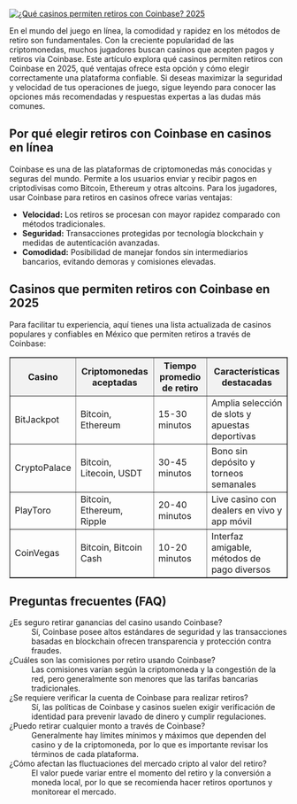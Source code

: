 [![¿Qué casinos permiten retiros con Coinbase? 2025](https://123-caf.pages.dev/gitsignup.png)](https://vrmoo.ru/Bt82HjjY)

<div>   <p>En el mundo del juego en línea, la comodidad y rapidez en los métodos de retiro son fundamentales. Con la creciente popularidad de las criptomonedas, muchos jugadores buscan casinos que acepten pagos y retiros vía Coinbase. Este artículo explora qué casinos permiten retiros con Coinbase en 2025, qué ventajas ofrece esta opción y cómo elegir correctamente una plataforma confiable. Si deseas maximizar la seguridad y velocidad de tus operaciones de juego, sigue leyendo para conocer las opciones más recomendadas y respuestas expertas a las dudas más comunes.</p>  <h2>Por qué elegir retiros con Coinbase en casinos en línea</h2>   <p>Coinbase es una de las plataformas de criptomonedas más conocidas y seguras del mundo. Permite a los usuarios enviar y recibir pagos en criptodivisas como Bitcoin, Ethereum y otras altcoins. Para los jugadores, usar Coinbase para retiros en casinos ofrece varias ventajas:</p>   <ul>     <li><strong>Velocidad:</strong> Los retiros se procesan con mayor rapidez comparado con métodos tradicionales.</li>     <li><strong>Seguridad:</strong> Transacciones protegidas por tecnología blockchain y medidas de autenticación avanzadas.</li>     <li><strong>Comodidad:</strong> Posibilidad de manejar fondos sin intermediarios bancarios, evitando demoras y comisiones elevadas.</li>   </ul>  <h2>Casinos que permiten retiros con Coinbase en 2025</h2>   <p>Para facilitar tu experiencia, aquí tienes una lista actualizada de casinos populares y confiables en México que permiten retiros a través de Coinbase:</p>  <table border="1" cellpadding="6" cellspacing="0" style="border-collapse: collapse; width: 100%;">     <thead>       <tr style="background-color: #f2f2f2;">         <th>Casino</th>         <th>Criptomonedas aceptadas</th>         <th>Tiempo promedio de retiro</th>         <th>Características destacadas</th>       </tr>     </thead>     <tbody>       <tr>         <td>BitJackpot</td>         <td>Bitcoin, Ethereum</td>         <td>15-30 minutos</td>         <td>Amplia selección de slots y apuestas deportivas</td>       </tr>       <tr>         <td>CryptoPalace</td>         <td>Bitcoin, Litecoin, USDT</td>         <td>30-45 minutos</td>         <td>Bono sin depósito y torneos semanales</td>       </tr>       <tr>         <td>PlayToro</td>         <td>Bitcoin, Ethereum, Ripple</td>         <td>20-40 minutos</td>         <td>Live casino con dealers en vivo y app móvil</td>       </tr>       <tr>         <td>CoinVegas</td>         <td>Bitcoin, Bitcoin Cash</td>         <td>10-20 minutos</td>         <td>Interfaz amigable, métodos de pago diversos</td>       </tr>     </tbody>   </table>  <h2>Preguntas frecuentes (FAQ)</h2> <dl>     <dt>¿Es seguro retirar ganancias del casino usando Coinbase?</dt>     <dd>Sí, Coinbase posee altos estándares de seguridad y las transacciones basadas en blockchain ofrecen transparencia y protección contra fraudes.</dd>        <dt>¿Cuáles son las comisiones por retiro usando Coinbase?</dt>     <dd>Las comisiones varían según la criptomoneda y la congestión de la red, pero generalmente son menores que las tarifas bancarias tradicionales.</dd>        <dt>¿Se requiere verificar la cuenta de Coinbase para realizar retiros?</dt>     <dd>Sí, las políticas de Coinbase y casinos suelen exigir verificación de identidad para prevenir lavado de dinero y cumplir regulaciones.</dd>        <dt>¿Puedo retirar cualquier monto a través de Coinbase?</dt>     <dd>Generalmente hay límites mínimos y máximos que dependen del casino y de la criptomoneda, por lo que es importante revisar los términos de cada plataforma.</dd>        <dt>¿Cómo afectan las fluctuaciones del mercado cripto al valor del retiro?</dt>     <dd>El valor puede variar entre el momento del retiro y la conversión a moneda local, por lo que se recomienda hacer retiros oportunos y monitorear el mercado.</dd>   </dl>   </div>